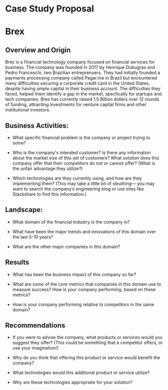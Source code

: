 # Case Study Proposal
# Brex 

## Overview and Origin
Brex is a financial technology company focused on financial services for business. The company was founded in 2017 by Henrique Dubugras and Pedro Franceschi, two Brazilian entreprenuers. They had initially founded a payments processing company called Pagar.me in Brazil but encountered many difficulties securing a corporate credit card in the United States, despite having ample capital in their business account. The difficulties they faced, helped them identify a gap in the market, specfically for startups and tech companies. 
Brex has currently raised 1.5 Billion dollars over 12 rounds of funding, attracting investments for venture capital firms and other institutional investors.  


## Business Activities:

* What specific financial problem is the company or project trying to solve?

* Who is the company's intended customer?  Is there any information about the market size of this set of customers?
What solution does this company offer that their competitors do not or cannot offer? (What is the unfair advantage they utilize?)

* Which technologies are they currently using, and how are they implementing them? (This may take a little bit of sleuthing–– you may want to search the company’s engineering blog or use sites like Stackshare to find this information.)


## Landscape:

* What domain of the financial industry is the company in?

* What have been the major trends and innovations of this domain over the last 5-10 years?

* What are the other major companies in this domain?


## Results

* What has been the business impact of this company so far?

* What are some of the core metrics that companies in this domain use to measure success? How is your company performing, based on these metrics?

* How is your company performing relative to competitors in the same domain?


## Recommendations

* If you were to advise the company, what products or services would you suggest they offer? (This could be something that a competitor offers, or use your imagination!)

* Why do you think that offering this product or service would benefit the company?

* What technologies would this additional product or service utilize?

* Why are these technologies appropriate for your solution?